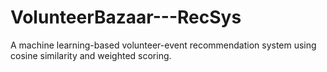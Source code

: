 # VolunteerBazaar---RecSys
A machine learning-based volunteer-event recommendation system using cosine similarity and weighted scoring.
